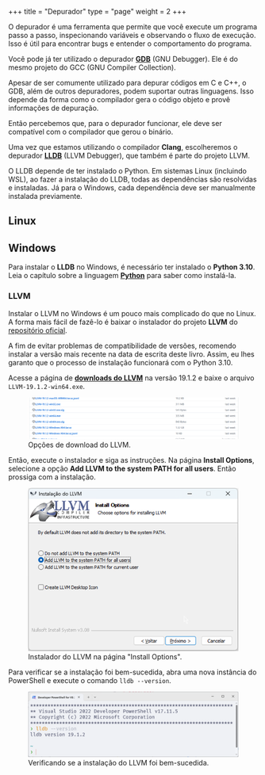 +++
  title = "Depurador"
  type = "page"
  weight = 2
+++

O depurador é uma ferramenta que permite que você execute um programa passo a passo, inspecionando variáveis e observando o fluxo de execução.
Isso é útil para encontrar bugs e entender o comportamento do programa.

Você pode já ter utilizado o depurador [**GDB**](https://www.sourceware.org/gdb/) (GNU Debugger).
Ele é do mesmo projeto do GCC (GNU Compiler Collection).

Apesar de ser comumente utilizado para depurar códigos em C e C++, o GDB, além de outros depuradores, podem suportar outras linguagens.
Isso depende da forma como o compilador gera o código objeto e provê informações de depuração.

Então percebemos que, para o depurador funcionar, ele deve ser compatível com o compilador que gerou o binário.

Uma vez que estamos utilizando o compilador **Clang**, escolheremos o depurador [**LLDB**](https://lldb.llvm.org/) (LLVM Debugger), que também é parte do projeto LLVM.

O LLDB depende de ter instalado o Python.
Em sistemas Linux (incluindo WSL), ao fazer a instalação do LLDB, todas as dependências são resolvidas e instaladas.
Já para o Windows, cada dependência deve ser manualmente instalada previamente.

## Linux

<!-- TODO -->

## Windows

Para instalar o **LLDB** no Windows, é necessário ter instalado o **Python 3.10**.
Leia o capítulo sobre a linguagem [**Python**](/src/chapters/python/_index.md) para saber como instalá-la.

### LLVM

Instalar o LLVM no Windows é um pouco mais complicado do que no Linux.
A forma mais fácil de fazê-lo é baixar o instalador do projeto **LLVM** do [repositório oficial](https://github.com/llvm/llvm-project).

A fim de evitar problemas de compatibilidade de versões, recomendo instalar a versão mais recente na data de escrita deste livro.
Assim, eu lhes garanto que o processo de instalação funcionará com o Python 3.10.

Acesse a página de [**downloads do LLVM**](https://github.com/llvm/llvm-project/releases/tag/llvmorg-19.1.2) na versão 19.1.2 e baixe o arquivo `LLVM-19.1.2-win64.exe`.

<figure>
<img src="./llvm_download_options.png" />
<figcaption>Opções de download do LLVM.</figcaption>
</figure>

Então, execute o instalador e siga as instruções.
Na página **Install Options**, selecione a opção **Add LLVM to the system PATH for all users**.
Então prossiga com a instalação.

<figure>
<img src="./installing_llvm.png" />
<figcaption>Instalador do LLVM na página "Install Options".</figcaption>
</figure>

Para verificar se a instalação foi bem-sucedida, abra uma nova instância do PowerShell e execute o comando `lldb --version`.

<figure>
<img src="./testing_installation.png" />
<figcaption>Verificando se a instalação do LLVM foi bem-sucedida.</figcaption>
</figure>
